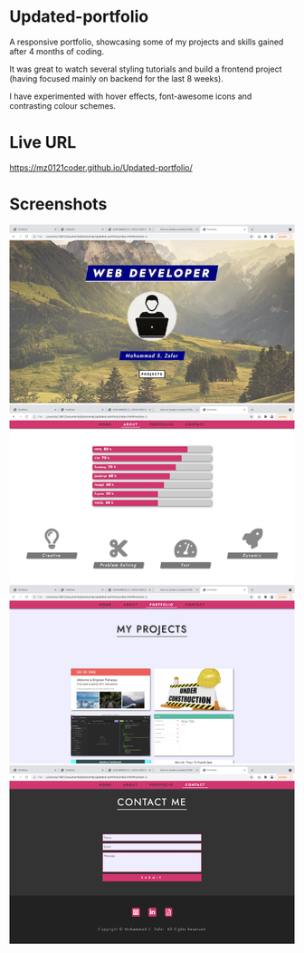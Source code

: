 # Updated-portfolio

A responsive portfolio, showcasing some of my projects and skills gained after 4 months of coding.

It was great to watch several styling tutorials and build a frontend project (having focused mainly on backend for the last 8 weeks).

I have experimented with hover effects, font-awesome icons and contrasting colour schemes.

# Live URL

https://mz0121coder.github.io/Updated-portfolio/

# Screenshots

![screenshot-1](./images/screenshot-1.png)  
![screenshot-2](./images/screenshot-2.png)  
![screenshot-3](./images/screenshot-3.png)  
![screenshot-4](./images/screenshot-4.png)
